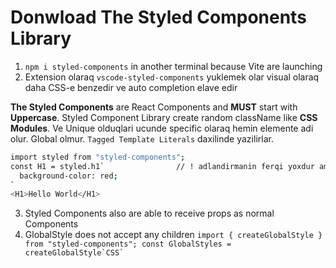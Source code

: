 # Donwload The Styled Components Library
1. ```npm i styled-components``` in another terminal because Vite are launching
2. Extension olaraq ```vscode-styled-components``` yuklemek olar visual olaraq daha CSS-e benzedir ve auto completion elave edir

**The Styled Components** are React Components and **MUST** start with **Uppercase**. Styled Component Library create random className like **CSS Modules**. Ve Unique olduqlari ucunde specific olaraq hemin elemente adi olur. Global olmur. `Tagged Template Literals` daxilinde yazilirlar.
```bash
import styled from "styled-components";
const H1 = styled.h1`                // ! adlandirmanin ferqi yoxdur ama styled.h1 burda esasen h1-in default xususiyyetlerini goturur  
  background-color: red;
`
<H1>Hello World</H1>
```
3. Styled Components also are able to receive props as normal Components
4. GlobalStyle does not accept any children ```import { createGlobalStyle } from "styled-components"; const GlobalStyles = createGlobalStyle`CSS` ```